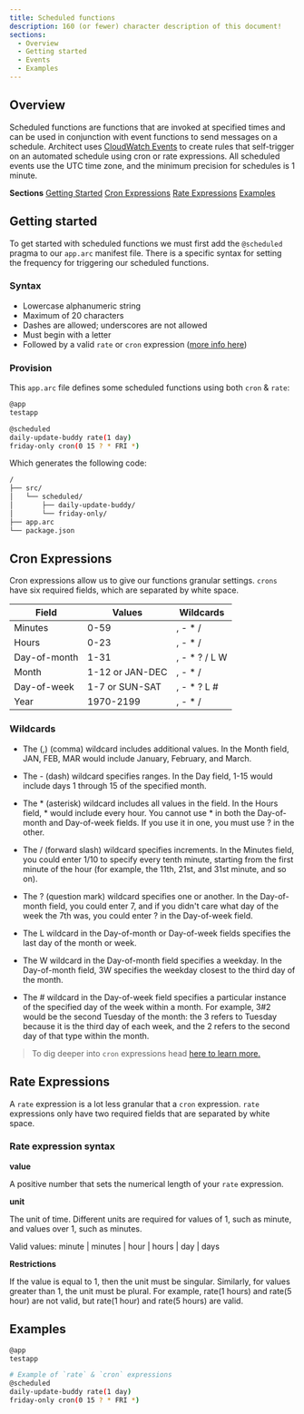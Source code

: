 ```yaml
---
title: Scheduled functions
description: 160 (or fewer) character description of this document!
sections:
  - Overview
  - Getting started
  - Events
  - Examples
---
```


## Overview

Scheduled functions are functions that are invoked at specified times and can be used in conjunction with event functions to send messages on a schedule. Architect uses [CloudWatch Events](https://docs.aws.amazon.com/AmazonCloudWatch/latest/events/ScheduledEvents.html) to create rules that self-trigger on an automated schedule using cron or rate expressions. All scheduled events use the UTC time zone, and the minimum precision for schedules is 1 minute. 

**Sections**
[Getting Started](#getting-started)
[Cron Expressions](#cron-expressions)
[Rate Expressions](#rate-expressions)
[Examples](#examples)

## Getting started

To get started with scheduled functions we must first add the `@scheduled` pragma to our `app.arc` manifest file. There is a specific syntax for setting the frequency for triggering our scheduled functions.

### Syntax
- Lowercase alphanumeric string
- Maximum of 20 characters
- Dashes are allowed; underscores are not allowed
- Must begin with a letter
- Followed by a valid `rate` or `cron` expression ([more info here](https://docs.aws.amazon.com/lambda/latest/dg/tutorial-scheduled-events-schedule-expressions.html))

### Provision

This `app.arc` file defines some scheduled functions using both `cron` & `rate`:

```bash
@app
testapp

@scheduled
daily-update-buddy rate(1 day)
friday-only cron(0 15 ? * FRI *)
```

Which generates the following code:

```bash
/
├── src/
│   └── scheduled/
│       ├── daily-update-buddy/
│       └── friday-only/
├── app.arc
└── package.json
```

## Cron Expressions

Cron expressions allow us to give our functions granular settings. `crons` have six required fields, which are separated by white space.

| Field        | Values          | Wildcards     |
|--------------|-----------------|---------------|
| Minutes      | 0-59            | , - * /       |
| Hours        | 0-23            | , - * /       |
| Day-of-month | 1-31            | , - * ? / L W |
| Month        | 1-12 or JAN-DEC | , - * /       |
| Day-of-week  | 1-7 or SUN-SAT  | , - * ? L #   |
| Year         | 1970-2199       | , - * /       |

### Wildcards

- The (,) (comma) wildcard includes additional values. In the Month field, JAN, FEB, MAR would include January, February, and March.

- The - (dash) wildcard specifies ranges. In the Day field, 1-15 would include days 1 through 15 of the specified month.

- The * (asterisk) wildcard includes all values in the field. In the Hours field, * would include every hour. You cannot use * in both the Day-of-month and Day-of-week fields. If you use it in one, you must use ? in the other.

- The / (forward slash) wildcard specifies increments. In the Minutes field, you could enter 1/10 to specify every tenth minute, starting from the first minute of the hour (for example, the 11th, 21st, and 31st minute, and so on).

- The ? (question mark) wildcard specifies one or another. In the Day-of-month field, you could enter 7, and if you didn't care what day of the week the 7th was, you could enter ? in the Day-of-week field.

- The L wildcard in the Day-of-month or Day-of-week fields specifies the last day of the month or week.

- The W wildcard in the Day-of-month field specifies a weekday. In the Day-of-month field, 3W specifies the weekday closest to the third day of the month.

- The # wildcard in the Day-of-week field specifies a particular instance of the specified day of the week within a month. For example, 3#2 would be the second Tuesday of the month: the 3 refers to Tuesday because it is the third day of each week, and the 2 refers to the second day of that type within the month.

> To dig deeper into `cron` expressions head [here to learn more.](https://docs.aws.amazon.com/AmazonCloudWatch/latest/events/ScheduledEvents.html#CronExpressions)

## Rate Expressions

A `rate` expression is a lot less granular that a `cron` expression. `rate` expressions only have two required fields that are separated by white space.

### Rate expression syntax

**value**

A positive number that sets the numerical length of your `rate` expression. 

**unit**

The unit of time. Different units are required for values of 1, such as minute, and values over 1, such as minutes.

Valid values: minute | minutes | hour | hours | day | days

**Restrictions**

If the value is equal to 1, then the unit must be singular. Similarly, for values greater than 1, the unit must be plural. For example, rate(1 hours) and rate(5 hour) are not valid, but rate(1 hour) and rate(5 hours) are valid.

## Examples

```bash
@app
testapp

# Example of `rate` & `cron` expressions
@scheduled
daily-update-buddy rate(1 day)
friday-only cron(0 15 ? * FRI *)
```
